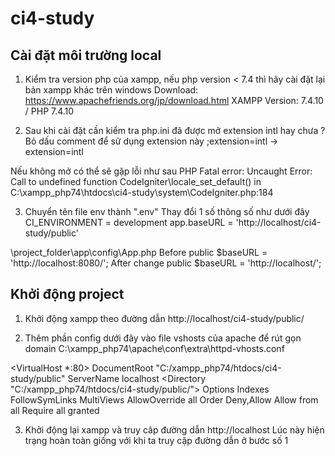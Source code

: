 # ci4-study

## Cài đặt môi trường local

1. Kiểm tra version php của xampp, nếu php version < 7.4 thì hãy cài đặt lại bản xampp khác trên windows
Download: https://www.apachefriends.org/jp/download.html
XAMPP Version: 7.4.10 / PHP 7.4.10

2. Sau khi cài đặt cần kiểm tra php.ini đã được mở extension intl hay chưa ?
Bỏ dấu comment để sử dụng extension này
;extension=intl -> extension=intl

Nếu không mở có thể sẽ gặp lỗi như sau
PHP Fatal error:  Uncaught Error: Call to undefined function CodeIgniter\locale_set_default() in C:\xampp_php74\htdocs\ci4-study\system\CodeIgniter.php:184

3. Chuyển tên file env thành ".env"
Thay đổi 1 số thông số như dưới đây
CI_ENVIRONMENT = development
app.baseURL = 'http://localhost/ci4-study/public'

\project_folder\app\config\App.php
Before
public $baseURL = 'http://localhost:8080/';
After change
public $baseURL = 'http://localhost/';

## Khởi động project

1. Khởi động xampp theo đường dẫn
http://localhost/ci4-study/public/

2. Thêm phần config dưới đây vào file vshosts của apache để rút gọn domain
C:\xampp_php74\apache\conf\extra\httpd-vhosts.conf

<VirtualHost *:80>
    DocumentRoot "C:/xampp_php74/htdocs/ci4-study/public"
    ServerName localhost
</VirtualHost>
<Directory "C:/xampp_php74/htdocs/ci4-study/public/">
        Options Indexes FollowSymLinks MultiViews
        AllowOverride all
        Order Deny,Allow
        Allow from all
        Require all granted
</Directory>


3. Khởi động lại xampp và truy câp đường dẫn
http://localhost
Lúc này hiện trạng hoàn toàn giống với khi ta truy cập đường dẫn ở bước số 1